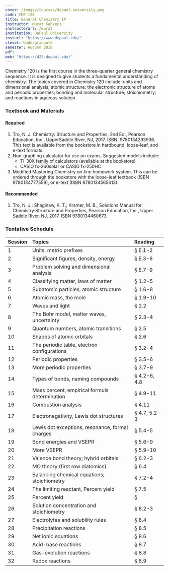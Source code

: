```yaml
---
cover: /images/courses/depaul-university.png
code: CHE 120
title: General Chemistry IP
instructor: Murat Kahveci
instructorurl: /murat
institution: DePaul University
insturl: "https://www.depaul.edu/"
clevel: Undergraduate
semester: Autumn 2019
pdf:
web: "https://d2l.depaul.edu/"
---
```


Chemistry 120 is the first course in the three-quarter general chemistry sequence. It is designed to
give students a fundamental understanding of chemistry. The topics covered in Chemistry 120 include: units and dimensional analysis; atomic structure; the electronic structure of atoms and periodic properties; bonding and molecular structure; stoichiometry; and reactions in aqueous solution.

### Textbook and Materials

#### Required

1. Tro, N. J. Chemistry: Structure and Properties, 2nd Ed., Pearson Education, Inc., UpperSaddle River, NJ, 2017. ISBN: 9780134293936. This text is available from the bookstore in hardbound, loose-leaf, and e-text formats.
2. Non-graphing calculator for use on exams. Suggested models include:
    * TI-30X family of calculators (available at the bookstore)
    * CASIO fx-260solar or CASIO fx-250HC
3. Modified Mastering Chemistry on-line homework system. This can be ordered through the bookstore with the loose-leaf textbook (ISBN 9780134777559), or e-text (ISBN 9780134565613).

#### Recommended

1. Tro, N. J.; Shaginaw, K. T.; Kramer, M. B., Solutions Manual for Chemistry:Structure and Properties, Pearson Education, Inc., Upper Saddle River, NJ, 2017. ISBN 9780134460673

### Tentative Schedule 

| Session      | Topics | Reading |
|:-------|:-------| :-------|
|  1  |  Units, metric prefixes | &sect; E.1-2 |
|  2 | Significant figures, density, energy  | &sect; E.3-6  |
|  3 | Problem solving and dimensional analysis | &sect; E.7-9 |
|  4 | Classifying matter, laws of matter | &sect; 1.2-5 |
|  5 | Subatomic particles, atomic structure | &sect; 1.6-8 |
|  6 | Atomic mass, the mole | &sect; 1.9-10 |
|  7 | Waves and light | &sect; 2.2 |
|  8 | The Bohr model, matter waves, uncertainty | &sect; 2.3-4 |
|  9 | Quantum numbers, atomic transitions | &sect; 2.5 |
|  10 | Shapes of atomic orbitals | &sect; 2.6 |
|  11 | The periodic table, electron configurations | &sect; 3.2-4 |
|  12 | Periodic properties | &sect; 3.5-6 |
|  13 | More periodic properties | &sect; 3.7-9 |
|  14 | Types of bonds, naming compounds | &sect; 4.2-6, 4.8 |
|  15 | Mass percent, empirical formula determination | &sect; 4.9-11 |
|  16 | Combustion analysis | &sect; 4.11 |
|  17 | Electronegativity, Lewis dot structures | &sect; 4.7, 5.2-3 |
|  18 | Lewis dot exceptions, resonance, formal charges | &sect; 5.4-5 |
|  19 | Bond energies and VSEPR | &sect; 5.6-9 |
|  20 | More VSEPR | &sect; 5.9-10 |
|  21 | Valence bond theory; hybrid orbitals | &sect; 6.2-3 |
|  22 | MO theory (first row diatomics) | &sect; 6.4 |
|  23 | Balancing chemical equations; stoichiometry | &sect; 7.2-4 |
|  24 | The limiting reactant, Percent yield | &sect; 7.5 |
|  25 | Percent yield | &sect; |
|  26 | Solution concentration and stoichiometry | &sect; 8.2-3 |
|  27 | Electrolytes and solubility rules | &sect; 8.4 |
|  28 | Precipitation reactions | &sect; 8.5 |
|  29 | Net ionic equations | &sect; 8.6 |
|  30 | Acid-base reactions | &sect; 8.7 |
|  31 | Gas-evolution reactions | &sect; 8.8 |
|  32 | Redox reactions | &sect; 8.9 |